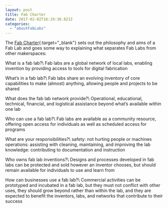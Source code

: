 ```yaml
---
layout: post
title: Fab Charter
date: 2017-02-02T16:19:30.821Z
categories:
  - "aboutFabLabs"
---
```


The [Fab Charter](http://fabfoundation.org/index.php/the-fab-charter/index.html){:target="_blank"} sets out the philosophy and aims of a Fab Lab and goes some way to explaining what separates Fab Labs from other makerspaces:

<span class="bold">What is a fab lab?</span>\\
Fab labs are a global network of local labs, enabling invention by providing access to tools for digital fabrication

<span class="bold">What’s in a fab lab?</span>\\
Fab labs share an evolving inventory of core capabilities to make (almost) anything, allowing people and projects to be shared

<span class="bold">What does the fab lab network provide?</span>\\
Operational, educational, technical, financial, and logistical assistance beyond what’s available within one lab

<span class="bold">Who can use a fab lab?</span>\\
Fab labs are available as a community resource, offering open access for individuals as well as scheduled access for programs

<span class="bold">What are your responsibilities?</span>\\
safety: not hurting people or machines
operations: assisting with cleaning, maintaining, and improving the lab
knowledge: contributing to documentation and instruction

<span class="bold">Who owns fab lab inventions?</span>\\
Designs and processes developed in fab labs can be protected and sold however an inventor chooses, but should remain available for individuals to use and learn from

<span class="bold">How can businesses use a fab lab?</span>\\
Commercial activities can be prototyped and incubated in a fab lab, but they must not conflict with other uses, they should grow beyond rather than within the lab, and they are expected to benefit the inventors, labs, and networks that contribute to their success
